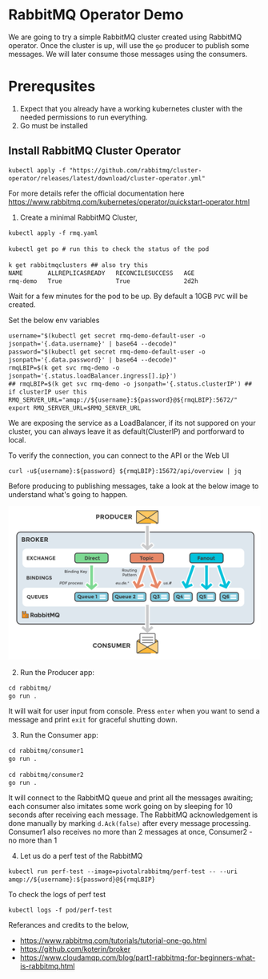 # RabbitMQ Operator Demo
We are going to try a simple RabbitMQ cluster created using RabbitMQ operator. Once the cluster is up, will use the `go` producer to publish some messages.
We will later consume those messages using the consumers.


# Prerequsites
1. Expect that you already have a working kubernetes cluster with the needed permissions to run everything.
2. Go must be installed

## Install RabbitMQ Cluster Operator
```
kubectl apply -f "https://github.com/rabbitmq/cluster-operator/releases/latest/download/cluster-operator.yml"

```
For more details refer the official documentation here https://www.rabbitmq.com/kubernetes/operator/quickstart-operator.html

1. Create a minimal RabbitMQ Cluster, 
```
kubectl apply -f rmq.yaml

kubectl get po # run this to check the status of the pod

k get rabbitmqclusters ## also try this
NAME       ALLREPLICASREADY   RECONCILESUCCESS   AGE
rmq-demo   True               True               2d2h
```
Wait for a few minutes for the pod to be up. 
By default a 10GB `PVC` will be created. 

Set the below env variables
```
username="$(kubectl get secret rmq-demo-default-user -o jsonpath='{.data.username}' | base64 --decode)"
password="$(kubectl get secret rmq-demo-default-user -o jsonpath='{.data.password}' | base64 --decode)"
rmqLBIP=$(k get svc rmq-demo -o jsonpath='{.status.loadBalancer.ingress[].ip}')
## rmqLBIP=$(k get svc rmq-demo -o jsonpath='{.status.clusterIP') ## if clusterIP user this
RMQ_SERVER_URL="amqp://${username}:${password}@${rmqLBIP}:5672/" 
export RMQ_SERVER_URL=$RMQ_SERVER_URL

```

We are exposing the service as a LoadBalancer, if its not suppored on your cluster, you can always leave it as default(ClusterIP) and  portforward to local.

To verify the connection, you can connect to the API or the Web UI
```
curl -u${username}:${password} ${rmqLBIP}:15672/api/overview | jq
```

Before producing to publishing messages, take a look at the below image to understand what's going to happen.

![Producer/Consumer model](image.png)

2. Run the Producer app:
```
cd rabbitmq/
go run .
```
It will wait for user input from console. Press `enter` when you want to send a message and print `exit` for graceful shutting down.

3. Run the Consumer app:
```
cd rabbitmq/consumer1
go run .

cd rabbitmq/consumer2
go run .
```
It will connect to the RabbitMQ queue and print all the messages awaiting; each consumer also imitates some work going on by sleeping for 10 seconds after receiving each message. The RabbitMQ acknowledgement is done manually by marking `d.Ack(false)` after every message processing.
Consumer1 also receives no more than 2 messages at once, Consumer2 - no more than 1


4. Let us do a perf test of the RabbitMQ 
```
kubectl run perf-test --image=pivotalrabbitmq/perf-test -- --uri amqp://${username}:${password}@${rmqLBIP}
```

To check the logs of perf test 
```
kubectl logs -f pod/perf-test
```


Referances and credits to the below,
- https://www.rabbitmq.com/tutorials/tutorial-one-go.html
- https://github.com/koterin/broker
- https://www.cloudamqp.com/blog/part1-rabbitmq-for-beginners-what-is-rabbitmq.html